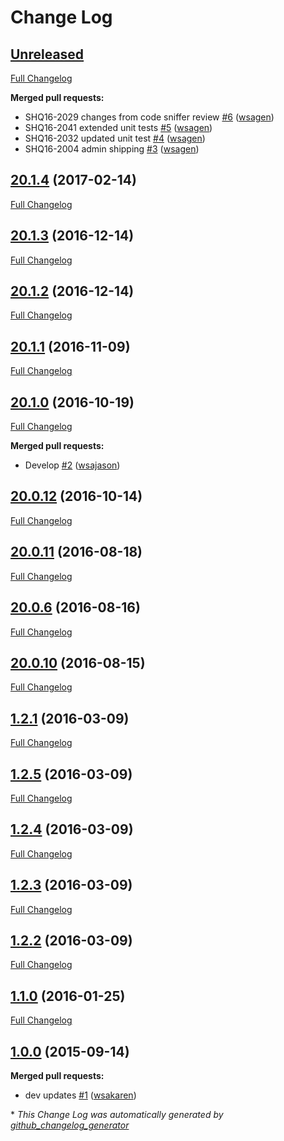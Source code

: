 # Change Log

## [Unreleased](https://github.com/webshopapps/module-common/tree/HEAD)

[Full Changelog](https://github.com/webshopapps/module-common/compare/20.1.4...HEAD)

**Merged pull requests:**

- SHQ16-2029 changes from code sniffer review [\#6](https://github.com/webshopapps/module-common/pull/6) ([wsagen](https://github.com/wsagen))
- SHQ16-2041 extended unit tests [\#5](https://github.com/webshopapps/module-common/pull/5) ([wsagen](https://github.com/wsagen))
- SHQ16-2032 updated unit test [\#4](https://github.com/webshopapps/module-common/pull/4) ([wsagen](https://github.com/wsagen))
- SHQ16-2004 admin shipping [\#3](https://github.com/webshopapps/module-common/pull/3) ([wsagen](https://github.com/wsagen))

## [20.1.4](https://github.com/webshopapps/module-common/tree/20.1.4) (2017-02-14)
[Full Changelog](https://github.com/webshopapps/module-common/compare/20.1.3...20.1.4)

## [20.1.3](https://github.com/webshopapps/module-common/tree/20.1.3) (2016-12-14)
[Full Changelog](https://github.com/webshopapps/module-common/compare/20.1.2...20.1.3)

## [20.1.2](https://github.com/webshopapps/module-common/tree/20.1.2) (2016-12-14)
[Full Changelog](https://github.com/webshopapps/module-common/compare/20.1.1...20.1.2)

## [20.1.1](https://github.com/webshopapps/module-common/tree/20.1.1) (2016-11-09)
[Full Changelog](https://github.com/webshopapps/module-common/compare/20.1.0...20.1.1)

## [20.1.0](https://github.com/webshopapps/module-common/tree/20.1.0) (2016-10-19)
[Full Changelog](https://github.com/webshopapps/module-common/compare/20.0.12...20.1.0)

**Merged pull requests:**

- Develop [\#2](https://github.com/webshopapps/module-common/pull/2) ([wsajason](https://github.com/wsajason))

## [20.0.12](https://github.com/webshopapps/module-common/tree/20.0.12) (2016-10-14)
[Full Changelog](https://github.com/webshopapps/module-common/compare/20.0.11...20.0.12)

## [20.0.11](https://github.com/webshopapps/module-common/tree/20.0.11) (2016-08-18)
[Full Changelog](https://github.com/webshopapps/module-common/compare/20.0.6...20.0.11)

## [20.0.6](https://github.com/webshopapps/module-common/tree/20.0.6) (2016-08-16)
[Full Changelog](https://github.com/webshopapps/module-common/compare/20.0.10...20.0.6)

## [20.0.10](https://github.com/webshopapps/module-common/tree/20.0.10) (2016-08-15)
[Full Changelog](https://github.com/webshopapps/module-common/compare/1.2.1...20.0.10)

## [1.2.1](https://github.com/webshopapps/module-common/tree/1.2.1) (2016-03-09)
[Full Changelog](https://github.com/webshopapps/module-common/compare/1.2.5...1.2.1)

## [1.2.5](https://github.com/webshopapps/module-common/tree/1.2.5) (2016-03-09)
[Full Changelog](https://github.com/webshopapps/module-common/compare/1.2.4...1.2.5)

## [1.2.4](https://github.com/webshopapps/module-common/tree/1.2.4) (2016-03-09)
[Full Changelog](https://github.com/webshopapps/module-common/compare/1.2.3...1.2.4)

## [1.2.3](https://github.com/webshopapps/module-common/tree/1.2.3) (2016-03-09)
[Full Changelog](https://github.com/webshopapps/module-common/compare/1.2.2...1.2.3)

## [1.2.2](https://github.com/webshopapps/module-common/tree/1.2.2) (2016-03-09)
[Full Changelog](https://github.com/webshopapps/module-common/compare/1.1.0...1.2.2)

## [1.1.0](https://github.com/webshopapps/module-common/tree/1.1.0) (2016-01-25)
[Full Changelog](https://github.com/webshopapps/module-common/compare/1.0.0...1.1.0)

## [1.0.0](https://github.com/webshopapps/module-common/tree/1.0.0) (2015-09-14)
**Merged pull requests:**

- dev updates [\#1](https://github.com/webshopapps/module-common/pull/1) ([wsakaren](https://github.com/wsakaren))



\* *This Change Log was automatically generated by [github_changelog_generator](https://github.com/skywinder/Github-Changelog-Generator)*